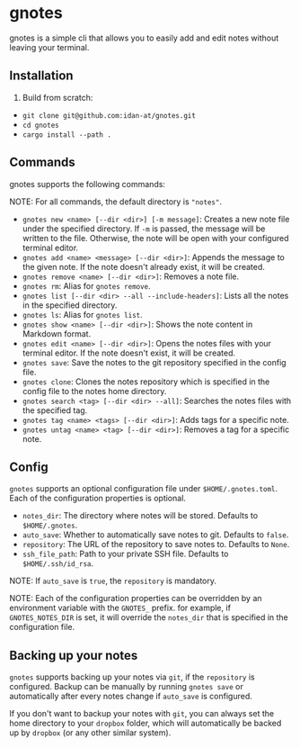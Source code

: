 # gnotes

gnotes is a simple cli that allows you to easily add and edit notes without leaving your terminal.

## Installation
1. Build from scratch:

- `git clone git@github.com:idan-at/gnotes.git`
- `cd gnotes`
- `cargo install --path .`

## Commands

gnotes supports the following commands:

NOTE: For all commands, the default directory is `"notes"`.

- `gnotes new <name> [--dir <dir>] [-m message]`: Creates a new note file under the specified directory. If `-m` is passed, the message will be written to the file. Otherwise, the note will be open with your configured terminal editor.
- `gnotes add <name> <message> [--dir <dir>]`: Appends the message to the given note. If the note doesn't already exist, it will be created.
- `gnotes remove <name> [--dir <dir>]`: Removes a note file.
- `gnotes rm`: Alias for `gnotes remove`.
- `gnotes list [--dir <dir> --all --include-headers]`: Lists all the notes in the specified directory.
- `gnotes ls`: Alias for `gnotes list`.
- `gnotes show <name> [--dir <dir>]`: Shows the note content in Markdown format.
- `gnotes edit <name> [--dir <dir>]`: Opens the notes files with your terminal editor. If the note doesn't exist, it will be created.
- `gnotes save`: Save the notes to the git repository specified in the config file.
- `gnotes clone`: Clones the notes repository which is specified in the config file to the notes home directory.
- `gnotes search <tag> [--dir <dir> --all]`: Searches the notes files with the specified tag.
- `gnotes tag <name> <tags> [--dir <dir>]`: Adds tags for a specific note.
- `gnotes untag <name> <tag> [--dir <dir>]`: Removes a tag for a specific note.

## Config

`gnotes` supports an optional configuration file under `$HOME/.gnotes.toml`. Each of the configuration properties is optional.
- `notes_dir`: The directory where notes will be stored. Defaults to `$HOME/.gnotes`.
- `auto_save`: Whether to automatically save notes to git. Defaults to `false`.
- `repository`: The URL of the repository to save notes to. Defaults to `None`.
- `ssh_file_path`: Path to your private SSH file. Defaults to `$HOME/.ssh/id_rsa`.

NOTE: If `auto_save` is `true`, the `repository` is mandatory.

NOTE: Each of the configuration properties can be overridden by an environment variable with the `GNOTES_` prefix. for example, if `GNOTES_NOTES_DIR` is set, it will override the `notes_dir` that is specified in the configuration file.

## Backing up your notes
`gnotes` supports backing up your notes via `git`, if the `repository` is configured.
Backup can be manually by running `gnotes save` or automatically after every notes change if `auto_save` is configured.

If you don't want to backup your notes with `git`, you can always set the home directory to your `dropbox` folder, which will automatically be backed up by `dropbox` (or any other similar system).
